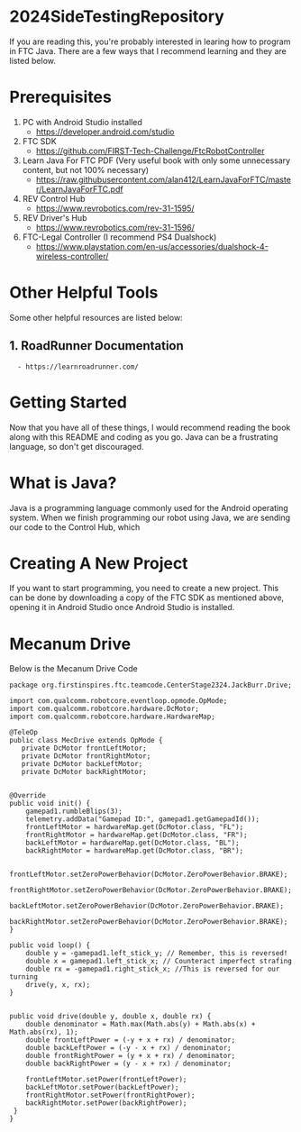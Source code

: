 # 2024SideTestingRepository
If you are reading this, you're probably interested in learing how to program in FTC Java. There are a few ways that I recommend learning and they are listed below.

# Prerequisites
1. PC with Android Studio installed
   - https://developer.android.com/studio
2. FTC SDK
   - https://github.com/FIRST-Tech-Challenge/FtcRobotController
3. Learn Java For FTC PDF (Very useful book with only some unnecessary content, but not 100% necessary)
   - https://raw.githubusercontent.com/alan412/LearnJavaForFTC/master/LearnJavaForFTC.pdf
4. REV Control Hub
   - https://www.revrobotics.com/rev-31-1595/
5. REV Driver's Hub
   - https://www.revrobotics.com/rev-31-1596/
6. FTC-Legal Controller (I recommend PS4 Dualshock)
   - https://www.playstation.com/en-us/accessories/dualshock-4-wireless-controller/

# Other Helpful Tools
Some other helpful resources are listed below:
##    1. RoadRunner Documentation
      - https://learnroadrunner.com/
  
# Getting Started
Now that you have all of these things, I would recommend reading the book along with this README and coding as you go. Java can be a frustrating language, so don't get discouraged.

# What is Java?
Java is a programming language commonly used for the Android operating system. When we finish programming our robot using Java, we are sending our code to the Control Hub, which

# Creating A New Project
If you want to start programming, you need to create a new project. This can be done by downloading a copy of the FTC SDK as mentioned above, opening it in Android Studio once Android Studio is installed.

# Mecanum Drive
Below is the Mecanum Drive Code

    package org.firstinspires.ftc.teamcode.CenterStage2324.JackBurr.Drive;
    
    import com.qualcomm.robotcore.eventloop.opmode.OpMode;
    import com.qualcomm.robotcore.hardware.DcMotor;
    import com.qualcomm.robotcore.hardware.HardwareMap;

    @TeleOp
    public class MecDrive extends OpMode {
       private DcMotor frontLeftMotor;
       private DcMotor frontRightMotor;
       private DcMotor backLeftMotor;
       private DcMotor backRightMotor;
          
         
    @Override
    public void init() {
        gamepad1.rumbleBlips(3);
        telemetry.addData("Gamepad ID:", gamepad1.getGamepadId());
        frontLeftMotor = hardwareMap.get(DcMotor.class, "FL");
        frontRightMotor = hardwareMap.get(DcMotor.class, "FR");
        backLeftMotor = hardwareMap.get(DcMotor.class, "BL");
        backRightMotor = hardwareMap.get(DcMotor.class, "BR");

        frontLeftMotor.setZeroPowerBehavior(DcMotor.ZeroPowerBehavior.BRAKE);
        frontRightMotor.setZeroPowerBehavior(DcMotor.ZeroPowerBehavior.BRAKE);
        backLeftMotor.setZeroPowerBehavior(DcMotor.ZeroPowerBehavior.BRAKE);
        backRightMotor.setZeroPowerBehavior(DcMotor.ZeroPowerBehavior.BRAKE);
    }

    public void loop() {
        double y = -gamepad1.left_stick_y; // Remember, this is reversed!
        double x = gamepad1.left_stick_x; // Counteract imperfect strafing
        double rx = -gamepad1.right_stick_x; //This is reversed for our turning
        drive(y, x, rx);
    }


    public void drive(double y, double x, double rx) {
        double denominator = Math.max(Math.abs(y) + Math.abs(x) + Math.abs(rx), 1);
        double frontLeftPower = (-y + x + rx) / denominator;
        double backLeftPower = (-y - x + rx) / denominator;
        double frontRightPower = (y + x + rx) / denominator;
        double backRightPower = (y - x + rx) / denominator;

        frontLeftMotor.setPower(frontLeftPower);
        backLeftMotor.setPower(backLeftPower);
        frontRightMotor.setPower(frontRightPower);
        backRightMotor.setPower(backRightPower);
     }
    }



